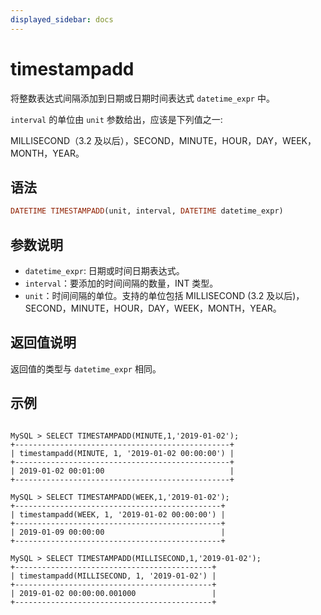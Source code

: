 ```yaml
---
displayed_sidebar: docs
---
```


# timestampadd



将整数表达式间隔添加到日期或日期时间表达式 `datetime_expr` 中。

`interval` 的单位由 `unit` 参数给出，应该是下列值之一:

MILLISECOND（3.2 及以后），SECOND，MINUTE，HOUR，DAY，WEEK，MONTH，YEAR。

## 语法

```Haskell
DATETIME TIMESTAMPADD(unit, interval, DATETIME datetime_expr)
```

## 参数说明

- `datetime_expr`: 日期或时间日期表达式。
- `interval`：要添加的时间间隔的数量，INT 类型。
- `unit`：时间间隔的单位。支持的单位包括 MILLISECOND (3.2 及以后)，SECOND，MINUTE，HOUR，DAY，WEEK，MONTH，YEAR。

## 返回值说明

返回值的类型与 `datetime_expr` 相同。

## 示例

```plain text

MySQL > SELECT TIMESTAMPADD(MINUTE,1,'2019-01-02');
+------------------------------------------------+
| timestampadd(MINUTE, 1, '2019-01-02 00:00:00') |
+------------------------------------------------+
| 2019-01-02 00:01:00                            |
+------------------------------------------------+

MySQL > SELECT TIMESTAMPADD(WEEK,1,'2019-01-02');
+----------------------------------------------+
| timestampadd(WEEK, 1, '2019-01-02 00:00:00') |
+----------------------------------------------+
| 2019-01-09 00:00:00                          |
+----------------------------------------------+

MySQL > SELECT TIMESTAMPADD(MILLISECOND,1,'2019-01-02');
+--------------------------------------------+
| timestampadd(MILLISECOND, 1, '2019-01-02') |
+--------------------------------------------+
| 2019-01-02 00:00:00.001000                 |
+--------------------------------------------+
```
